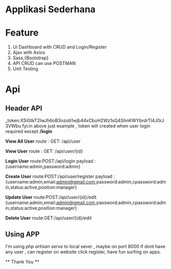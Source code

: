 # Applikasi Sederhana

# Feature
 1. Ui Dashboard with CRUD and Login/Register
 2. Ajax with Axios
 3. Sass,{Bootstrap}
 4. API CRUD can use POSTMAN
 5. Unit Testing

# Api 

## Header API
\_token:X5IGtkT2IwJh6oB3nzob1wjb44xCbuH2Wz1sQ4ShnKWYbrdrTI4J0rJ3VWbu 
fyi:in above just example , token will created when user login
required except  **/login**

**View All User**
route : GET: /api/user

**View User**
route : GET: /api/user/{id}

**Login User**
route:POST:/api/login
payload : {username:admin,password:admin}

**Create User**
route:POST:/api/user/register
payload : {username:admin,email:admin@gmail.com,password:admin,cpassword:admin,status:active,position:manager}

**Update User**
route:POST:/api/user/{id}/edit
{username:admin,email:admin@gmail.com,password:admin,cpassword:admin,status:active,position:manager}

**Delete User**
route:GET:/api/user/{id}/edit


## Using APP
I'm using *php artisan serve* to local sever , maybe on port 8000
if dont have any user , can register on website click register,
have fun surfing on apps.

** Thank You **